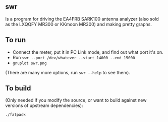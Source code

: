## swr

Is a program for driving the EA4FRB SARK100 antenna analyzer (also sold as the
LXQQFY MR300 or KKmoon MR300) and making pretty graphs.

## To run

* Connect the meter, put it in PC Link mode, and find out what port it's on.
* Run `swr --port /dev/whatever --start 14000 --end 15000`
* `gnuplot swr.png`

(There are many more options, run `swr --help` to see them).

## To build

(Only needed if you modify the source, or want to build against new versions of
 upstream dependencies):

`./fatpack`
